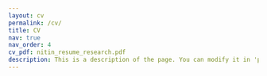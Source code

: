 ```yaml
---
layout: cv
permalink: /cv/
title: CV
nav: true
nav_order: 4
cv_pdf: nitin_resume_research.pdf
description: This is a description of the page. You can modify it in 'pages/_cv.md'. You can also change or remove the top pdf download button.
---
```

